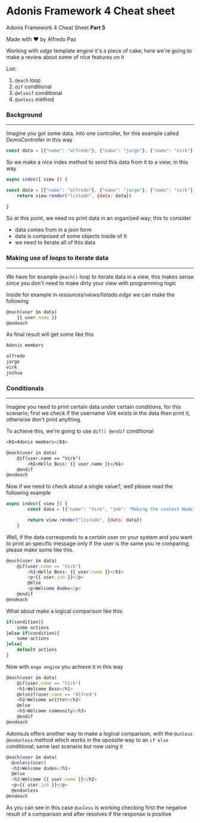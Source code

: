 # Adonis Framework 4 Cheat sheet

Adonis Framework 4 Cheat Sheet **Part 5**

Made with ❤️ by Alfredo Paz



Working with *edge* template engine it's a piece of cake; here we're going to make a review about some of nice features on it

List:

1. `@each` loop
2. `@if` conditional
3. `@elseif` conditional 
4. `@unless` method



### Background

_______

Imagine you got some data, into one controller, for this example called *DemoController* in this way

```javascript
const data = [{"name": "alfredo"}, {"name": "jorge"}, {"name": "virk"}, {"name": "joshua"}]
```



So we make a nice index method to send this data from it to a view; in this way

```javascript
async index({ view }) {

const data = [{"name": "alfredo"}, {"name": "jorge"}, {"name": "virk"}, {"name": "joshua"}]
	return view.render("listado", {data: data})
    
}
```



So at this point, we need no print data in an organized way; this to consider

- data comes from in a json form
- data is composed of some objects inside of it
- we need to iterate all of this data



### Making use of *loops* to iterate data

______

We have for example `@each()` loop to iterate data in a view, this makes sense since you don't need to make dirty your view with programming logic 



Inside for example in *resources/views/listado.edge* we can make the following

```javascript
@each(user in data)
	{{ user.name }}
@endeach
```



As final result will get some like this

```html
Adonis members

alfredo 
jorge
virk
joshua
```



### Conditionals

_______

Imagine you need to print certain data under certain conditions, for this scenario; first we check if the username *Virk* exists in the data then print it, otherwise don't print anything.



To achieve this, we're going to use `@if() @endif` conditional

```html
<h1>Adonis members</h1>

@each(user in data)
	@if(user.name == "Virk")
		<h1>Hello Boss: {{ user.name }}</h1>
	@endif
@endeach
```



Now if we need to check about a single value?, well please read the following example

```javascript
async index({ view }) {
		const data = [{"name": "Virk", "job": "Making the coolest Nodejs Framework"}]

		return view.render("listado", {data: data})
	}
```



Well, if the data corresponds to a certain user on your system and you want to print an specific message only if the user is the same you´re comparing; please make some like this.

```javascript
@each(user in data)
	@if(user.name == "Virk")
		<h1>Hello Boss: {{ user.name }}</h1>
		<p>{{ user.job }}</p>
		@else
		<p>Welcome dudes</p>
	@endif
@endeach
```



What  about make a logical comparison like this:

```javascript
if(condition){
    some actions
}else if(condition){
    some actions
}else{
    default actions
}
```



Now with `enge engine` you achieve it in this way

```javascript
@each(user in data)
	@if(user.name == "Virk")
	<h1>Welcome Boss</h1>
	@elseif(user.name == "Alfred")
	<h2>Welcome writter</h2>
	@else
	<h3>Welcome community</h3>
	@endif
@endeach
```



 

AdonisJs offers another way to make a logical comparison, with the `@unless @endunless` method which works in the opossite way to an `if else` conditional; same last scenario but now using it

  ```javascript
@each(user in data)
	@unless(user)
	<h1>Welcome dudes</h1>
	@else
	<h2>Welcome {{ user.name }}</h2>
	<p>{{ user.job }}</p>
	@endunless
@endeach
  ```

As you can see in this case `@unless` is working checking first the negative result of a comparison and after resolves if the response is positive